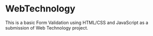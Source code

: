 # WebTechnology
This is a basic Form Validation using HTML/CSS and JavaScript as a submission of Web Technology project.

